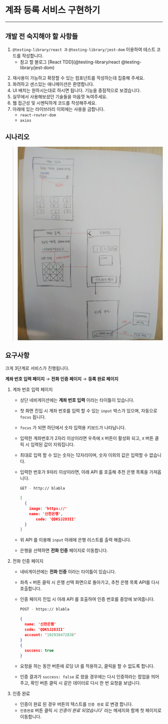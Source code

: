 # 계좌 등록 서비스 구현하기

---

## 개발 전 숙지해야 할 사항들

1. `@testing-library/react 과` `@testing-library/jest-dom` 이용하여 테스트 코드를 작성합니다.
   - 참고 할 블로그 [React TDD](@testing-library/react @testing-library/jest-dom)

2) 재사용이 가능하고 확장할 수 있는 컴포넌트를 작성하는데 집중해 주세요.
3) 화려하고 센스있는 애니메이션은 환영합니다.
4) UI 배치는 원하시는대로 하시면 됩니다. 기능을 중점적으로 보겠습니다.
5) 실무에서 사용해보셨던 기술들을 마음껏 녹여주세요.
6) 웹 접근성 및 시멘틱하게 코드를 작성해주세요.
7) 아래에 있는 라이브러리 이외에는 사용을 금합니다.
   - `react-router-dom`
   - `axios`

## 시나리오

> ![시나리오 확인하기](scenario.jpeg)

## 요구사항

크게 3단계로 서비스가 진행됩니다.

**계좌 번호 입력 페이지** &rarr; **전화 인증 페이지** &rarr; **등록 완료 페이지**

1. 계좌 번호 입력 페이지

   - 상단 네비게이션에는 **계좌 번호 입력** 이라는 타이틀이 있습니다.

   - 첫 화면 진입 시 계좌 번호를 입력 할 수 있는 `input` 박스가 있으며, 자동으로 `focus` 됩니다.

   - `focus` 가 되면 하단에서 숫자 입력용 키보드가 나타납니다.

   - 입력한 계좌번호가 2자리 이상이라면 우측에 `X` 버튼이 활성화 되고, `X` 버튼 클릭 시 입력된 값이 지워집니다.

   - 최대로 입력 할 수 있는 숫자는 12자리이며, 숫자 이외의 값은 입력할 수 없습니다.

   - 입력한 번호가 9자리 이상이라면, 아래 API 를 호출해 추천 은행 목록을 가져옵니다.

     ```bash
     GET - http:// blabla
     ```

     ```json
     [
       {
         image: 'https://'
         name: '신한은행',
      		code: 'QDKSJ283II'
       }
     ]
     ```

   - 위 API 를 이용해 `input` 아래에 은행 리스트를 출력 해줍니다.

   - 은행을 선택하면 **전화 인증** 페이지로 이동합니다.

2) 전화 인증 페이지

   - 네비게이션에는 **전화 인증** 이라는 타이틀이 있습니다.

   - 좌측 `<` 버튼 클릭 시 은행 선택 화면으로 돌아가고, 추천 은행 목록 API를 다시 호출합니다.

   - 인증 페이지 진입 시 아래 API 를 호출하여 인증 번호를 중앙에 보여줍니다.

     ```bash
     POST - https:// blabla
     ```

     ```json
     {
       name: '신한은행'
       code: 'QDKSJ283II'
       account: '102938472838'
     }
     {
       success: true
     }
     ```

   - 요청을 하는 동안 버튼에 로딩 UI 를 적용하고, 클릭을 할 수 없도록 합니다.
   - 인증 결과가 `success: false` 로 왔을 경우에는 다시 인증하라는 팝업을 띄어주고, 확인 버튼 클릭 시 같은 데이터로 다시 한 번 요청을 보냅니다.

3) 인증 완료

   - 인증이 완료 된 경우 버튼의 텍스트를 `인증 완료` 로 변경 합니다.
   - `인증완료` 버튼 클릭 시 _인증이 완료 되었습니다`_ 라는 메세지와 함께 첫 페이지로 이동합니다.
